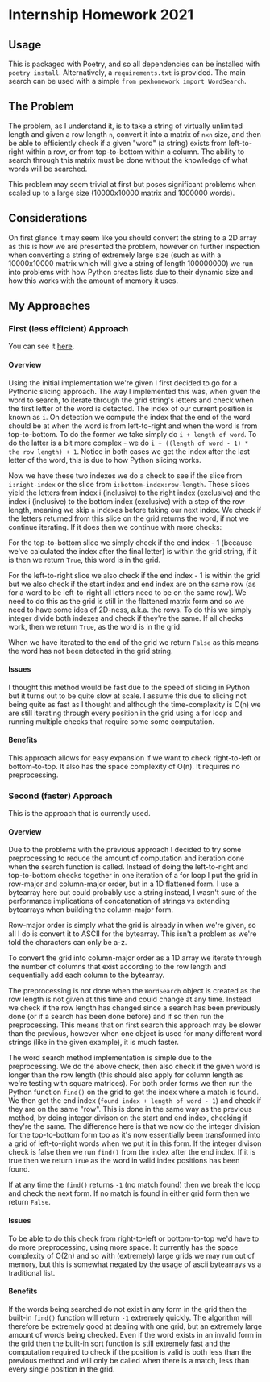 # Internship Homework 2021

## Usage

This is packaged with Poetry, and so all dependencies can be installed with `poetry install`. Alternatively, a `requirements.txt` is provided. The main search can be used with a simple `from pexhomework import WordSearch`.

## The Problem

The problem, as I understand it, is to take a string of virtually unlimited length and given a row length `n`, convert it into a matrix of `nxn` size, and then be able to efficiently check if a given "word" (a string) exists from left-to-right within a row, or from top-to-bottom within a column. The ability to search through this matrix must be done without the knowledge of what words will be searched.

This problem may seem trivial at first but poses significant problems when scaled up to a large size (10000x10000 matrix and 1000000 words).

## Considerations

On first glance it may seem like you should convert the string to a 2D array as this is how we are presented the problem, however on further inspection when converting a string of extremely large size (such as with a 10000x10000 matrix which will give a string of length 100000000) we run into problems with how Python creates lists due to their dynamic size and how this works with the amount of memory it uses.

## My Approaches

### First (less efficient) Approach

You can see it [here](https://github.com/matthew-jones-uk/internship-homework-2021/blob/b89084602bfec32ec6122a60c4a1d15fe508bfb6/pexhomework/word_search.py).

#### Overview

Using the initial implementation we're given I first decided to go for a Pythonic slicing approach. The way I implemented this was, when given the word to search, to iterate through the grid string's letters and check when the first letter of the word is detected. The index of our current position is known as `i`. On detection we compute the index that the end of the word should be at when the word is from left-to-right and when the word is from top-to-bottom. To do the former we take simply do `i + length of word`. To do the latter is a bit more complex - we do `i + ((length of word - 1) * the row length) + 1`. Notice in both cases we get the index after the last letter of the word, this is due to how Python slicing works.

Now we have these two indexes we do a check to see if the slice from `i:right-index` or the slice from `i:bottom-index:row-length`. These slices yield the letters from index i (inclusive) to the right index (exclusive) and the index i (inclusive) to the bottom index (exclusive) with a step of the row length, meaning we skip `n` indexes before taking our next index. We check if the letters returned from this slice on the grid returns the word, if not we continue iterating. If it does then we continue with more checks:

For the top-to-bottom slice we simply check if the end index - 1 (because we've calculated the index after the final letter) is within the grid string, if it is then we return `True`, this word is in the grid.

For the left-to-right slice we also check if the end index - 1 is within the grid but we also check if the start index and end index are on the same row (as for a word to be left-to-right all letters need to be on the same row). We need to do this as the grid is still in the flattened matrix form and so we need to have some idea of 2D-ness, a.k.a. the rows. To do this we simply integer divide both indexes and check if they're the same. If all checks work, then we return `True`, as the word is in the grid.

When we have iterated to the end of the grid we return `False` as this means the word has not been detected in the grid string.

#### Issues

I thought this method would be fast due to the speed of slicing in Python but it turns out to be quite slow at scale. I assume this due to slicing not being quite as fast as I thought and although the time-complexity is O(n) we are still iterating through every position in the grid using a for loop and running multiple checks that require some some computation.

#### Benefits

This approach allows for easy expansion if we want to check right-to-left or bottom-to-top. It also has the space complexity of O(n). It requires no preprocessing.

### Second (faster) Approach

This is the approach that is currently used.

#### Overview

Due to the problems with the previous approach I decided to try some preprocessing to reduce the amount of computation and iteration done when the search function is called. Instead of doing the left-to-right and top-to-bottom checks together in one iteration of a for loop I put the grid in row-major and column-major order, but in a 1D flattened form. I use a bytearray here but could probably use a string instead, I wasn't sure of the performance implications of concatenation of strings vs extending bytearrays when building the column-major form.

Row-major order is simply what the grid is already in when we're given, so all I do is convert it to ASCII for the bytearray. This isn't a problem as we're told the characters can only be a-z.

To convert the grid into column-major order as a 1D array we iterate through the number of columns that exist according to the row length and sequentially add each column to the bytearray.

The preprocessing is not done when the `WordSearch` object is created as the row length is not given at this time and could change at any time. Instead we check if the row length has changed since a search has been previously done (or if a search has been done before) and if so then run the preprocessing. This means that on first search this approach may be slower than the previous, however when one object is used for many different word strings (like in the given example), it is much faster.

The word search method implementation is simple due to the preprocessing. We do the above check, then also check if the given word is longer than the row length (this should also apply for column length as we're testing with square matrices). For both order forms we then run the Python function `find()` on the grid to get the index where a match is found. We then get the end index (`found index + length of word - 1`) and check if they are on the same "row". This is done in the same way as the previous method, by doing integer divison on the start and end index, checking if they're the same. The difference here is that we now do the integer division for the top-to-bottom form too as it's now essentially been transformed into a grid of left-to-right words when we put it in this form.  If the integer divison check is false then we run `find()` from the index after the end index. If it is true then we return `True` as the word in valid index positions has been found.

If at any time the `find()` returns `-1` (no match found) then we break the loop and check the next form. If no match is found in either grid form then we return `False`.

#### Issues

To be able to do this check from right-to-left or bottom-to-top we'd have to do more preprocessing, using more space. It currently has the space complexity of O(2n) and so with (extremely) large grids we may run out of memory, but this is somewhat negated by the usage of ascii bytearrays vs a traditional list.

#### Benefits

If the words being searched do not exist in any form in the grid then the built-in `find()` function will return `-1` extremely quickly. The algorithm will therefore be extremely good at dealing with one grid, but an extremely large amount of words being checked. Even if the word exists in an invalid form in the grid then the built-in sort function is still extremely fast and the computation required to check if the position is valid is both less than the previous method and will only be called when there is a match, less than every single position in the grid.
